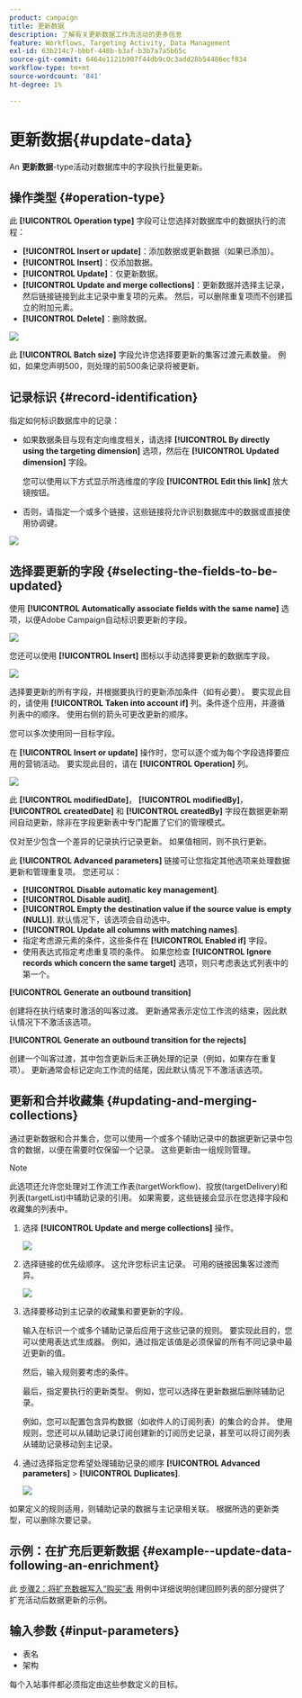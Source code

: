 ```yaml
---
product: campaign
title: 更新数据
description: 了解有关更新数据工作流活动的更多信息
feature: Workflows, Targeting Activity, Data Management
exl-id: 63b214c7-bbbf-448b-b3af-b3b7a7a5b65c
source-git-commit: 6464e1121b907f44db9c0c3add28b54486ecf834
workflow-type: tm+mt
source-wordcount: '841'
ht-degree: 1%

---
```


# 更新数据{#update-data}



An **更新数据**-type活动对数据库中的字段执行批量更新。

## 操作类型 {#operation-type}

此 **[!UICONTROL Operation type]** 字段可让您选择对数据库中的数据执行的流程：

* **[!UICONTROL Insert or update]**：添加数据或更新数据（如果已添加）。
* **[!UICONTROL Insert]**：仅添加数据。
* **[!UICONTROL Update]**：仅更新数据。
* **[!UICONTROL Update and merge collections]**：更新数据并选择主记录，然后链接链接到此主记录中重复项的元素。 然后，可以删除重复项而不创建孤立的附加元素。
* **[!UICONTROL Delete]**：删除数据。

![](assets/s_advuser_update_data_1.png)

此 **[!UICONTROL Batch size]** 字段允许您选择要更新的集客过渡元素数量。 例如，如果您声明500，则处理的前500条记录将被更新。

## 记录标识 {#record-identification}

指定如何标识数据库中的记录：

* 如果数据条目与现有定向维度相关，请选择 **[!UICONTROL By directly using the targeting dimension]** 选项，然后在 **[!UICONTROL Updated dimension]** 字段。

   您可以使用以下方式显示所选维度的字段 **[!UICONTROL Edit this link]** 放大镜按钮。

* 否则，请指定一个或多个链接，这些链接将允许识别数据库中的数据或直接使用协调键。

![](assets/s_advuser_update_data_2.png)

## 选择要更新的字段 {#selecting-the-fields-to-be-updated}

使用 **[!UICONTROL Automatically associate fields with the same name]** 选项，以便Adobe Campaign自动标识要更新的字段。

![](assets/s_advuser_update_data_3b.png)

您还可以使用 **[!UICONTROL Insert]** 图标以手动选择要更新的数据库字段。

![](assets/s_advuser_update_data_3.png)

选择要更新的所有字段，并根据要执行的更新添加条件（如有必要）。 要实现此目的，请使用 **[!UICONTROL Taken into account if]** 列。条件逐个应用，并遵循列表中的顺序。 使用右侧的箭头可更改更新的顺序。

您可以多次使用同一目标字段。

在 **[!UICONTROL Insert or update]** 操作时，您可以逐个或为每个字段选择要应用的营销活动。 要实现此目的，请在 **[!UICONTROL Operation]** 列。

![](assets/s_advuser_update_data_5.png)

此 **[!UICONTROL modifiedDate]**， **[!UICONTROL modifiedBy]**， **[!UICONTROL createdDate]** 和 **[!UICONTROL createdBy]** 字段在数据更新期间自动更新，除非在字段更新表中专门配置了它们的管理模式。

仅对至少包含一个差异的记录执行记录更新。 如果值相同，则不执行更新。

此 **[!UICONTROL Advanced parameters]** 链接可让您指定其他选项来处理数据更新和管理重复项。 您还可以：

* **[!UICONTROL Disable automatic key management]**.
* **[!UICONTROL Disable audit]**.
* **[!UICONTROL Empty the destination value if the source value is empty (NULL)]**. 默认情况下，该选项会自动选中。
* **[!UICONTROL Update all columns with matching names]**.
* 指定考虑源元素的条件，这些条件在 **[!UICONTROL Enabled if]** 字段。
* 使用表达式指定考虑重复项的条件。 如果您检查 **[!UICONTROL Ignore records which concern the same target]** 选项，则只考虑表达式列表中的第一个。

**[!UICONTROL Generate an outbound transition]**

创建将在执行结束时激活的叫客过渡。 更新通常表示定位工作流的结束，因此默认情况下不激活该选项。

**[!UICONTROL Generate an outbound transition for the rejects]**

创建一个叫客过渡，其中包含更新后未正确处理的记录（例如，如果存在重复项）。 更新通常会标记定向工作流的结尾，因此默认情况下不激活该选项。

## 更新和合并收藏集 {#updating-and-merging-collections}

通过更新数据和合并集合，您可以使用一个或多个辅助记录中的数据更新记录中包含的数据，以便在需要时仅保留一个记录。 这些更新由一组规则管理。

>[!NOTE]
>
>此选项还允许您处理对工作流工作表(targetWorkflow)、投放(targetDelivery)和列表(targetList)中辅助记录的引用。 如果需要，这些链接会显示在您选择字段和收藏集的列表中。

1. 选择 **[!UICONTROL Update and merge collections]** 操作。

   ![](assets/update_and_merge_collections1.png)

1. 选择链接的优先级顺序。 这允许您标识主记录。 可用的链接因集客过渡而异。

   ![](assets/update_and_merge_collections2.png)

1. 选择要移动到主记录的收藏集和要更新的字段。

   输入在标识一个或多个辅助记录后应用于这些记录的规则。 要实现此目的，您可以使用表达式生成器。 例如，通过指定该值是必须保留的所有不同记录中最近更新的值。

   然后，输入规则要考虑的条件。

   最后，指定要执行的更新类型。 例如，您可以选择在更新数据后删除辅助记录。

   例如，您可以配置包含异构数据（如收件人的订阅列表）的集合的合并。 使用规则，您还可以从辅助记录订阅创建新的订阅历史记录，甚至可以将订阅列表从辅助记录移动到主记录。

1. 通过选择指定您希望处理辅助记录的顺序 **[!UICONTROL Advanced parameters]** > **[!UICONTROL Duplicates]**.

   ![](assets/update_and_merge_collections3.png)

如果定义的规则适用，则辅助记录的数据与主记录相关联。 根据所选的更新类型，可以删除次要记录。

## 示例：在扩充后更新数据 {#example--update-data-following-an-enrichment}

此 [步骤2：将扩充数据写入“购买”表](create-a-summary-list.md#step-2--writing-enriched-data-to-the--purchases--table) 用例中详细说明创建回顾列表的部分提供了扩充活动后数据更新的示例。

## 输入参数 {#input-parameters}

* 表名
* 架构

每个入站事件都必须指定由这些参数定义的目标。
